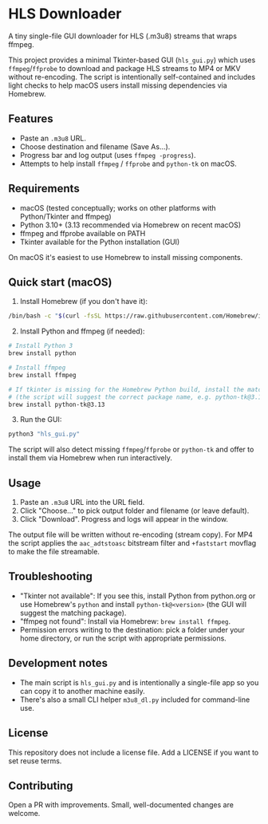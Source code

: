 # HLS Downloader

A tiny single-file GUI downloader for HLS (.m3u8) streams that wraps ffmpeg.

This project provides a minimal Tkinter-based GUI (`hls_gui.py`) which uses
`ffmpeg`/`ffprobe` to download and package HLS streams to MP4 or MKV without
re-encoding. The script is intentionally self-contained and includes light
checks to help macOS users install missing dependencies via Homebrew.

## Features

- Paste an `.m3u8` URL.
- Choose destination and filename (Save As...).
- Progress bar and log output (uses `ffmpeg -progress`).
- Attempts to help install `ffmpeg` / `ffprobe` and `python-tk` on macOS.

## Requirements

- macOS (tested conceptually; works on other platforms with Python/Tkinter and ffmpeg)
- Python 3.10+ (3.13 recommended via Homebrew on recent macOS)
- ffmpeg and ffprobe available on PATH
- Tkinter available for the Python installation (GUI)

On macOS it's easiest to use Homebrew to install missing components.

## Quick start (macOS)

1. Install Homebrew (if you don't have it):

```bash
/bin/bash -c "$(curl -fsSL https://raw.githubusercontent.com/Homebrew/install/HEAD/install.sh)"
```

2. Install Python and ffmpeg (if needed):

```bash
# Install Python 3
brew install python

# Install ffmpeg
brew install ffmpeg

# If tkinter is missing for the Homebrew Python build, install the matching package
# (the script will suggest the correct package name, e.g. python-tk@3.13):
brew install python-tk@3.13
```

3. Run the GUI:

```bash
python3 "hls_gui.py"
```

The script will also detect missing `ffmpeg`/`ffprobe` or `python-tk` and offer
to install them via Homebrew when run interactively.

## Usage

1. Paste an `.m3u8` URL into the URL field.
2. Click "Choose…" to pick output folder and filename (or leave default).
3. Click "Download". Progress and logs will appear in the window.

The output file will be written without re-encoding (stream copy). For MP4 the
script applies the `aac_adtstoasc` bitstream filter and `+faststart` movflag to
make the file streamable.

## Troubleshooting

- "Tkinter not available": If you see this, install Python from python.org or
  use Homebrew's `python` and install `python-tk@<version>` (the GUI will
  suggest the matching package).
- "ffmpeg not found": Install via Homebrew: `brew install ffmpeg`.
- Permission errors writing to the destination: pick a folder under your
  home directory, or run the script with appropriate permissions.

## Development notes

- The main script is `hls_gui.py` and is intentionally a single-file app so you
  can copy it to another machine easily.
- There's also a small CLI helper `m3u8_dl.py` included for command-line use.

## License

This repository does not include a license file. Add a LICENSE if you want to
set reuse terms.

## Contributing

Open a PR with improvements. Small, well-documented changes are welcome.
